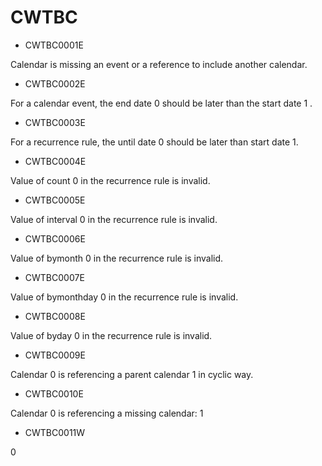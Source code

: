 # CWTBC

- CWTBC0001E

Calendar is missing an event or a reference to include another calendar.
- CWTBC0002E

For a calendar event, the end date 0 should be later than the start date 1 .
- CWTBC0003E

For a recurrence rule, the until date 0 should be later than start date 1.
- CWTBC0004E

Value of count 0 in the recurrence rule is invalid.
- CWTBC0005E

Value of interval 0 in the recurrence rule is invalid.
- CWTBC0006E

Value of bymonth 0 in the recurrence rule is invalid.
- CWTBC0007E

Value of bymonthday 0 in the recurrence rule is invalid.
- CWTBC0008E

Value of byday 0 in the recurrence rule is invalid.
- CWTBC0009E

Calendar 0 is referencing a parent calendar 1 in cyclic way.
- CWTBC0010E

Calendar 0 is referencing a missing calendar: 1
- CWTBC0011W

0